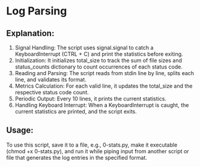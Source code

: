 # Log Parsing

## Explanation:
1. Signal Handling: The script uses signal.signal to catch a KeyboardInterrupt (CTRL + C) and print the statistics before exiting.
2. Initialization: It initializes total_size to track the sum of file sizes and status_counts dictionary to count occurrences of each status code.
3. Reading and Parsing: The script reads from stdin line by line, splits each line, and validates its format.
4. Metrics Calculation: For each valid line, it updates the total_size and the respective status code count.
5. Periodic Output: Every 10 lines, it prints the current statistics.
6. Handling Keyboard Interrupt: When a KeyboardInterrupt is caught, the current statistics are printed, and the script exits.

## Usage:
To use this script, save it to a file, e.g., 0-stats.py, make it executable (chmod +x 0-stats.py), and run it while piping input from another script or file that generates the log entries in the specified format.
